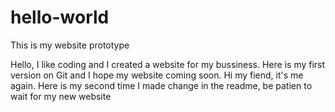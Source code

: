 # hello-world
This is my website prototype

Hello, I like coding and I created a website for my bussiness. Here is my first version on Git and I hope my website coming soon.
Hi my fiend, it's me again. Here is my second time I made change in the readme, be patien to wait for my new website
